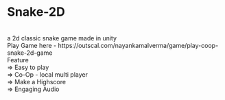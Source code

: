 <h1> Snake-2D </h1><br>
a 2d classic snake game made in unity <br>
Play Game here - https://outscal.com/nayankamalverma/game/play-coop-snake-2d-game <br>
Feature<br>
=> Easy to play<br>
=> Co-Op - local multi player<br>
=> Make a Highscore<br>
=> Engaging Audio<br>
